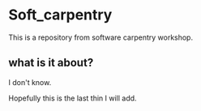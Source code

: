 # Soft_carpentry
This is a repository from software carpentry workshop.

## what is it about?
I don't know. 

Hopefully this is the last thin I will add.
